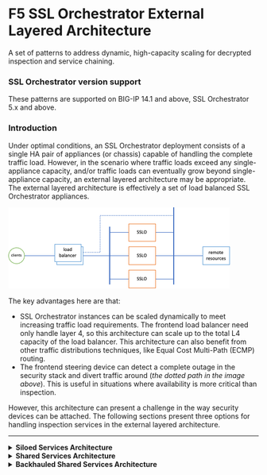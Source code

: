 # F5 SSL Orchestrator External Layered Architecture
A set of patterns to address dynamic, high-capacity scaling for decrypted inspection and service chaining.


### SSL Orchestrator version support
These patterns are supported on BIG-IP 14.1 and above, SSL Orchestrator 5.x and above.

### Introduction
Under optimal conditions, an SSL Orchestrator deployment consists of a single HA pair of appliances (or chassis) capable of handling the complete traffic load. However, in the scenario where traffic loads exceed any single-appliance capacity, and/or traffic loads can eventually grow beyond single-appliance capacity, an external layered architecture may be appropriate. The external layered architecture is effectively a set of load balanced SSL Orchestrator appliances.

![SSL Orchestrator External Layered Architecture - Basic](images/sslo-ela-arch-basic.png)

The key advantages here are that:
- SSL Orchestrator instances can be scaled dynamically to meet increasing traffic load requirements. The frontend load balancer need only handle layer 4, so this architecture can scale up to the total L4 capacity of the load balancer. This architecture can also benefit from other traffic distributions techniques, like Equal Cost Multi-Path (ECMP) routing.
- The frontend steering device can detect a complete outage in the security stack and divert traffic around (*the dotted path in the image above*). This is useful in situations where availability is more critical than inspection.

However, this architecture can present a challenge in the way security devices can be attached. The following sections present three options for handling inspection services in the external layered architecture.

------------------------

<details>
<summary><b>Siloed Services Architecture</b></summary>
The easiest and most scalable solution is to "silo" the set of security devices to a single SSL Orchestrator instance. In this scenario, each SSL Orchestrator instance attaches a dedicated set of security devices that are not shared with other instances. While this method does require a larger set of security devices, it provides a much simpler architecture and easier deployment model. The SSL Orchestrator instance and corresponding services can be templated for rapid duplication, and is the preferred way to deploy a scaled environment in public clouds.

![SSL Orchestrator External Layered Architecture - Basic](images/sslo-ela-arch-siloed.png)

In this case, the SSL Orchestrator and respective security products can be identical to other instances, with the following considerations:
- The security devices must be isolated to this BIG-IP instance to prevent unintended routing issues.
- The front-facing listening IP address or VLAN self-IP on the BIG-IP must be unique between the different instances to allow for load balancing.

Otherwise, the SSL Orchestrator instances are "standalone" (non-synced), and configurations can be pushed to these manually, through BIG-IQ central management, or through Ansible automation.

------------------------

</details>


<details>
<summary><b>Shared Services Architecture</b></summary>
The shared services model allows the security services to be shared between the standalone SSL Orchestrator instances. 

![SSL Orchestrator External Layered Architecture - Basic](images/sslo-ela-arch-shared.png)

While this model potentially reduces the number of security devices required, it adds some complexity. All *inline* security service traffic through the SSL Orchestrator service chain is **routed**: 

- For inline layer 3 and HTTP devices, SSL Orchestrator routes to the device, and the device is expected to route back on a separate subnet.
- For inline layer 2 devices, SSL Orchestrator routes *across* the device to a BIG-IP VLAN and subnet on the other side of the device.

In all cases, traffic must return to the same BIG-IP. The complexity is thus driven by the type of shared device as follows:

- SSL Orchestrator instances in the external layered architecture are standalone and do not share floating IPs. An **inline layer 3** device must route back to the same BIG-IP, however as there are now multiple return paths (not a single shared floating IP), a layer 3 device must employ a form of policy routing to ensure correct *gateway* return. How this is done is dependent on the layer 3 device, but should optimally policy route (i.e. switch its egress path) based on an attribute of the ingress traffic - for example, the incoming physical interface, or source IP (if enabling SNAT to the service from the BIG-IP). Also, the to-service" and "from-service" IPs and/or IP subnets defined in the SSL Orchestrator layer 3/HTTP service configuration should be different in each instance to provide a unique IP return path from the layer 3 device.

    ![SSL Orchestrator External Layered Architecture - Basic](images/sslo-ela-arch-shared-layer3.png)


- In a shared architecture, **inline layer 2** devices will naturally attach to a switch between the BIG-IP instances and layer 2 devices. For these to work in a shared architecture, it is recommended to configure the "to-service" and from-service" interfaces in the device configuration to use unique tagged VLANs. These tagged VLANs must then correspond to a tagged VLAN on the switch, and the switch must be able to apply policy such that tagged traffic from the BIG-IP is sent untagged to the layer 2 device, and traffic returning from the layer 2 device to the switch is re-tagged (with a different tag) and sent back to the same BIG-IP. Also, while obfuscated, SSL Orchestrator assigns internal IP subnets to each to and from-service VLAN for routing. As with layer 3 devices these IPs must also be unique on each BIG-IP instance. Starting in SSL Orchestrator 7.0, an "Internal IP Offset" option is provided in the layer 2 service configuration. This value must be unique on each SSL Orchestrator instance. 

    ![SSL Orchestrator External Layered Architecture - Basic](images/sslo-ela-arch-shared-layer2.png)

- An **ICAP** security device is a direct client-server negotiation between the BIG-IP and ICAP service, so as long as the VLAN self-IP pointing to the ICAP service is unique on each BIG-IP instance, no other configurations should be necessary.

The external layered archicture with shared services is most effective when using with layer 3 security devices that support some form of easily-configurable policy routing. In this case, scaling the environment involves inserting the BIG-IP, deploying a configuring to the SSL Orchestrator instance with offset service IPs, and defining a policy route configuration on the existing layer 3 devices.

------------------------

</details>


<details>
<summary><b>Backhauled Shared Services Architecture</b></summary>
The third option extends the shared services model where policy routing and/or smart switching is unavailable or cumbersome. This is accomplished by effectively backhauling security service traffic from the SSL Orchestrator instances to listeners on a separate BIG-IP instance. This could be the same frontent load balancer BIG-IP, or a separate dedicated BIG-IP. The separate BIG-IP is then responsible for attaching and load balancing the individual security services, and performing policy routing back to the correct SSL Orchestrator instance.

![SSL Orchestrator External Layered Architecture - Basic](images/sslo-ela-arch-shared-backhaul.png)

This architecture is most effective when sharing services is required, but the external configurations described in the shared services model are overly cumbersome and/or unavailable (ex. a layer 3 service does not support policy routing). For this model to work, each SSL Orchestrator instance again must have offset IPs configured for the service to and from-service networks. The instance points to a single "device" per security service, represented as a unique listener VIP on the separate BIG-IP. That BIG-IP then load balances the security service traffic, and an iRule provides the policy routing back to the correct SSL Orchestrator instance. The configuration and iRule are further described in the following repo, and includes a declarative helper script to assist in building the configuration on the BIG-IP.

https://github.com/kevingstewart/sslo-external-layered-architecture



------------------------

</details>
